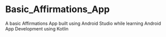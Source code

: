 # Basic_Affirmations_App
A basic Affirmations App built using Android Studio while learning Android App Development using Kotlin
